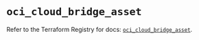 # `oci_cloud_bridge_asset`

Refer to the Terraform Registry for docs: [`oci_cloud_bridge_asset`](https://registry.terraform.io/providers/oracle/oci/6.37.0/docs/resources/cloud_bridge_asset).
